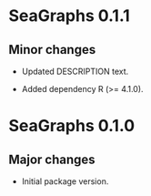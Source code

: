 # SeaGraphs 0.1.1

## Minor changes

- Updated DESCRIPTION text.

- Added dependency R (>= 4.1.0).

# SeaGraphs 0.1.0

## Major changes

- Initial package version.
